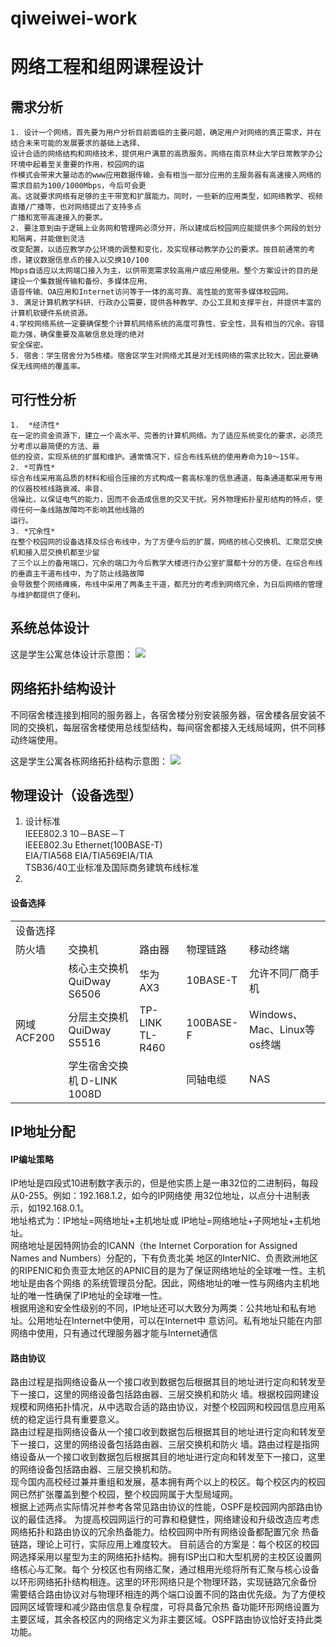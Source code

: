 # qiweiwei-work
# 网络工程和组网课程设计
##  需求分析
    1. 设计一个网络，首先要为用户分析目前面临的主要问题，确定用户对网络的真正需求，并在结合未来可能的发展要求的基础上选择、
    设计合适的网络结构和网络技术，提供用户满意的高质服务。网络在南京林业大学日常教学办公环境中起着至关重要的作用，校园网的运
    作模式会带来大量动态的www应用数据传输，会有相当一部分应用的主服务器有高速接入网络的需求目前为100/1000Mbps，今后可会更
    高。这就要求网络有足够的主干带宽和扩展能力。同时，一些新的应用类型，如网络教学、视频直播/广播等，也对网络提出了支持多点
    广播和宽带高速接入的要求。
    2. 要注意到由于逻辑上业务网和管理网必须分开，所以建成后校园网应能提供多个网段的划分和隔离，并能做到灵活
    改变配置，以适应教学办公环境的调整和变化，及实现移动教学办公的要求。按目前通常的考虑，建议数据信息点的接入以交换10/100
    Mbps自适应以太网端口接入为主，以供带宽需求较高用户或应用使用。整个方案设计的目的是建设一个集数据传输和备份、多媒体应用、
    语音传输、OA应用和Internet访问等于一体的高可靠、高性能的宽带多媒体校园网。
    3. 满足计算机教学科研、行政办公需要，提供各种教学、办公工具和支撑平台，并提供丰富的计算机软硬件系统资源。
    4.学校网络系统一定要确保整个计算机网络系统的高度可靠性、安全性，具有相当的冗余。容错能力强，确保重要及高敏信息处理的绝对
    安全保密。
    5. 宿舍：学生宿舍分为5栋楼。宿舍区学生对网络尤其是对无线网络的需求比较大，因此要确保无线网络的覆盖率。
##  可行性分析
    1.  *经济性*
    在一定的资金资源下，建立一个高水平、完善的计算机网络。为了适应系统变化的要求，必须充分考虑以最简便的方法、最
    低的投资，实现系统的扩展和维护。通常情况下，综合布线系统的使用寿命为10～15年。
    2. *可靠性*
    综合布线采用高品质的材料和组合压接的方式构成一套高标准的信息通道，每条通道都采用专用的仪器校核线路衰减、串音、
    信噪比，以保证电气的能力，因而不会造成信息的交叉干扰。另外物理拓扑星形结构的特点，使得任何一条线路故障均不影响其他线路的
    运行。
    3. *冗余性*
    在整个校园网的设备选择及综合布线中，为了方便今后的扩展，网络的核心交换机、汇聚层交换机和接入层交换机都至少留
    了三个以上的备用端口，冗余的端口为今后教学大楼进行办公室扩展都十分的方便，在综合布线的垂直主干道布线中，为了防止线路故障
    会导致整个网络瘫痪，布线中采用了两条主干道，都充分的考虑到网络冗余，为日后网络的管理与维护都提供了便利。
## 系统总体设计

这是学生公寓总体设计示意图：
![](http://m.qpic.cn/psc?/V113YiXu2vGqqA/ZOCeIbt3t.P7YdMG6dQVpCW5EBYXrl0KEaoLQqO8QbH0fvDzDfob5a0pUTuDNqNqiqP0KwkF0kOz.u2KsngT6w!!/m&bo=kQY4BAAAAAADB4k!&rf=photolist)



## 网络拓扑结构设计
   不同宿舍楼连接到相同的服务器上，各宿舍楼分别安装服务器，宿舍楼各层安装不同的交换机，每层宿舍楼使用总线型结构，每间宿舍都接入无线局域网，供不同移动终端使用。
   
   这是学生公寓各栋网络拓扑结构示意图：
   ![](http://m.qpic.cn/psc?/V113YiXu2vGqqA/ZOCeIbt3t.P7YdMG6dQVpJ2FbYn0vE9aj4WH2ch7qRQLpKUHrqx1w.6dWqLYwVoJbLsL4muZhqq5pN.CS7rdYw!!/m&bo=qAa2AwAAAAADBzk!&rf=photolist)
   
   
##  物理设计（设备选型）
1. 设计标准   
    IEEE802.3 10－BASE－T  
    IEEE802.3u Ethernet(100BASE-T)   
    EIA/TIA568 EIA/TIA569EIA/TIA     
    TSB36/40工业标准及国际商务建筑布线标准   
2.    
#### 设备选择
<table>
    <tr>    
        <td colspan="5">  设备选择  </td>      
    </tr>
    <tr>   
        <td>防火墙</td>  
        <td> 交换机</td>   
        <td> 路由器</td>
        <td> 物理链路</td>   
        <td> 移动终端</td>   
    </tr>  
    <tr>
    <td rowspan="3"> 网域ACF200 </td>   
    <td>核心主交换机 QuiDway S6506 </td>
    <td>华为AX3</td>
    <td>10BASE-T</td>
    <td>允许不同厂商手机</td>
    </tr>
    <tr>
    <td>分层主交换机 QuiDway S5516 </td>
    <td>TP-LINK TL-R460</td>
    <td>100BASE-F</td>
    <td>Windows、Mac、Linux等os终端</td>
    </tr>
    <tr>
    <td>学生宿舍交换机 D-LINK 1008D </td>
    <td>  </td>
    <td>同轴电缆</td>
    <td>NAS</td>
    </tr>
    
 </table>
 
  
##  IP地址分配
 ####  IP编址策略
 IP地址是四段式10进制数字表示的，但是他实质上是一串32位的二进制码，每段从0-255。例如：192.168.1.2，如今的IP网络使
 用32位地址，以点分十进制表示，如192.168.0.1。   
 地址格式为：IP地址=网络地址+主机地址或 IP地址=网络地址+子网地址+主机地址。   
 网络地址是因特网协会的ICANN（the Internet Corporation for Assigned Names and Numbers）分配的，下有负责北美
 地区的InterNIC、负责欧洲地区的RIPENIC和负责亚太地区的APNIC目的是为了保证网络地址的全球唯一性。主机地址是由各个网络
 的系统管理员分配。因此，网络地址的唯一性与网络内主机地址的唯一性确保了IP地址的全球唯一性。    
 根据用途和安全性级别的不同，IP地址还可以大致分为两类：公共地址和私有地址。公用地址在Internet中使用，可以在Internet中
 意访问。私有地址只能在内部网络中使用，只有通过代理服务器才能与Internet通信
 ####   路由协议   
 路由过程是指网络设备从一个接口收到数据包后根据其目的地址进行定向和转发至下一接口，这里的网络设备包括路由器、三层交换机和防火
 墙。根据校园网建设规模和网络拓扑情况，从中选取合适的路由协议，对整个校园网和校园信息应用系统的稳定运行具有重要意义。   
 路由过程是指网络设备从一个接口收到数据包后根据其目的地址进行定向和转发至下一接口，这里的网络设备包括路由器、三层交换机和防火
 墙。路由过程是指网络设备从一个接口收到数据包后根据其目的地址进行定向和转发至下一接口，这里的网络设备包括路由器、三层交换机和防。  
 现今国内高校经过兼并重组和发展，基本拥有两个以上的校区。每个校区内的校园网已然扩张覆盖到整个校园，整个校园网属于大型局域网。    
 根据上述两点实际情况并参考各常见路由协议的性能，OSPF是校园网内部路由协议的最佳选择。
 为提高校园网运行的可靠和稳健性，网络建设和升级改造应考虑网络拓扑和路由协议的冗余热备能力。给校园网中所有网络设备都配置冗余
 热备链路，理论上可行，实际应用上难度较大。 
 目前适合的方案是：每个校区的校园网选择采用以星型为主的网络拓扑结构。拥有ISP出口和大型机房的主校区设置网络核心与汇聚。每个
 分校区也有网络汇聚，通过租用光缆将所有汇聚与核心设备以环形网络拓扑结构相连。这里的环形网络只是个物理环路，实现链路冗余备份
 需要结合路由协议对与物理环相连的两个端口设置不同的路由优先级。为了方便校园网区域管理和减少路由信息复杂程度，可将具备冗余热
 备功能环形网络设置为主要区域，其余各校区内的网络定义为非主要区域。OSPF路由协议恰好支持此类功能。                                                                                           

